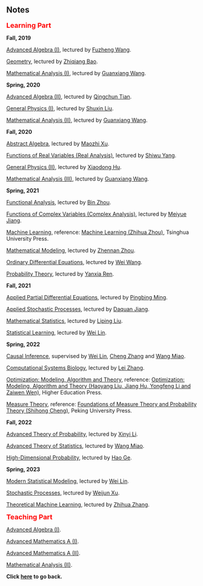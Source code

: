 ## Notes

**<font color=red size=4>Learning Part</font>**

**Fall, 2019**

[Advanced Algebra (I)](https://wqgcx.github.io/courses/algebra1.pdf), lectured by [Fuzheng Wang](https://www.math.pku.edu.cn/jsdw/js_20180628175159671361/w_20180628175159671361/69968.htm).

[Geometry](https://wqgcx.github.io/courses/geometry.pdf), lectured by [Zhiqiang Bao](https://www.math.pku.edu.cn/jsdw/js_20180628175159671361/b_20180628175159671361/69877.htm).

[Mathematical Analysis (I)](https://wqgcx.github.io/courses/analysis1.pdf), lectured by [Guanxiang Wang](https://www.math.pku.edu.cn/jsdw/js_20180628175159671361/w_20180628175159671361/69969.htm).

**Spring, 2020**

[Advanced Algebra (II)](https://wqgcx.github.io/courses/algebra2.pdf), lectured by [Qingchun Tian](https://www.math.pku.edu.cn/jsdw/js_20180628175159671361/t_20180628175159671361/69962.htm).

[General Physics (I)](https://wqgcx.github.io/courses/General_Physics_1.pdf), lectured by [Shuxin Liu](https://faculty.pku.edu.cn/liushuxin/zh_CN/index.htm).

[Mathematical Analysis (II)](https://wqgcx.github.io/courses/analysis2.pdf), lectured by [Guanxiang Wang](https://www.math.pku.edu.cn/jsdw/js_20180628175159671361/w_20180628175159671361/69969.htm).

**Fall, 2020**

[Abstract Algebra](https://wqgcx.github.io/courses/Abstract_Algebra.pdf), lectured by [Maozhi Xu](https://www.math.pku.edu.cn/jsdw/js_20180628175159671361/x_20180628175159671361/69981.htm).

[Functions of Real Variables (Real Analysis)](https://wqgcx.github.io/courses/Functions_of_Real_Variables.pdf), lectured by [Shiwu Yang](https://bicmr.pku.edu.cn/~shiwuyang/).

[General Physics (II)](https://wqgcx.github.io/courses/General_Physics_2.pdf), lectured by [Xiaodong Hu](http://faculty.pku.edu.cn/~raquma/zh_CN/index.htm).

[Mathematical Analysis (III)](https://wqgcx.github.io/courses/analysis3.pdf), lectured by [Guanxiang Wang](https://www.math.pku.edu.cn/jsdw/js_20180628175159671361/w_20180628175159671361/69969.htm).

**Spring, 2021**

[Functional Analysis](https://wqgcx.github.io/courses/Functional_Analysis.pdf), lectured by [Bin Zhou](https://www.math.pku.edu.cn/teachers/bzhou/index.htm).

[Functions of Complex Variables (Complex Analysis)](https://wqgcx.github.io/courses/complex_analysis.pdf), lectured by [Meiyue Jiang](https://www.math.pku.edu.cn/jsdw/js_20180628175159671361/j_20180628175159671361/69929.htm).

[Machine Learning](https://wqgcx.github.io/courses/ml.pdf), reference: [Machine Learning (Zhihua Zhou)](https://baike.baidu.com/item/%E6%9C%BA%E5%99%A8%E5%AD%A6%E4%B9%A0/23613024?fr=aladdin), Tsinghua University Press.

[Mathematical Modeling](https://wqgcx.github.io/courses/mathematical_modelling.pdf), lectured by [Zhennan Zhou](https://bicmr.pku.edu.cn/~zhennan/).

[Ordinary Differential Equations](https://wqgcx.github.io/courses/ode.pdf), lectured by [Wei Wang](https://www.math.pku.edu.cn/jsdw/js_20180628175159671361/w_20180628175159671361/69973.htm).

[Probability Theory](https://wqgcx.github.io/courses/probability_theory.pdf), lectured by [Yanxia Ren](https://www.math.pku.edu.cn/teachers/renyx/index.htm).

**Fall, 2021**

[Applied Partial Differential Equations](https://wqgcx.github.io/courses/apde.pdf), lectured by [Pingbing Ming](http://sourcedb.amss.cas.cn/zw/zjrck/jcqn/201511/t20151110_4456639.html).

[Applied Stochastic Processes](https://wqgcx.github.io/courses/Applied_Stochastic_Processes.pdf), lectured by [Daquan Jiang](https://www.math.pku.edu.cn/jsdw/js_20180628175159671361/j_20180628175159671361/69928.htm).

[Mathematical Statistics](https://wqgcx.github.io/courses/mathematical_statistics.pdf), lectured by [Liping Liu](https://www.math.pku.edu.cn/jsdw/js_20180628175159671361/l_20180628175159671361/69938.htm).

[Statistical Learning](https://wqgcx.github.io/courses/statistical_learning.pdf), lectured by [Wei Lin](https://www.math.pku.edu.cn/teachers/linw/).

**Spring, 2022**

[Causal Inference](https://wqgcx.github.io/courses/causal_inference.pdf), supervised by [Wei Lin](https://www.math.pku.edu.cn/teachers/linw/), [Cheng Zhang](https://zcrabbit.github.io/) and [Wang Miao](https://www.math.pku.edu.cn/teachers/mwfy/).

[Computational Systems Biology](https://wqgcx.github.io/courses/CSB.pdf), lectured by [Lei Zhang](https://bicmr.pku.edu.cn/~zhanglei/).

[Optimization: Modeling, Algorithm and Theory](https://wqgcx.github.io/courses/optimization.pdf), reference: [Optimization: Modeling, Algorithm and Theory (Haoyang Liu, Jiang Hu, Yongfeng Li and Zaiwen Wen)](https://bicmr.pku.edu.cn/~wenzw/optbook/opt1.pdf), Higher Education Press.

[Measure Theory](https://wqgcx.github.io/courses/measure_theory.pdf), reference: [Foundations of Measure Theory and Probability Theory (Shihong Cheng)](https://baike.baidu.com/item/%E6%B5%8B%E5%BA%A6%E8%AE%BA%E4%B8%8E%E6%A6%82%E7%8E%87%E8%AE%BA%E5%9F%BA%E7%A1%80/3785139?fr=aladdin), Peking University Press.

**Fall, 2022**

[Advanced Theory of Probability](https://wqgcx.github.io/courses/advprob.pdf), lectured by [Xinyi Li](https://bicmr.pku.edu.cn/~xinyili/).

[Advanced Theory of Statistics](https://wqgcx.github.io/courses/advstats.pdf), lectured by [Wang Miao](https://www.math.pku.edu.cn/teachers/mwfy/).

[High-Dimensional Probability](https://wqgcx.github.io/courses/hdp.pdf), lectured by [Hao Ge](http://faculty.bicmr.pku.edu.cn/~gehao/).

**Spring, 2023**

[Modern Statistical Modeling](https://wqgcx.github.io/courses/MSM.pdf), lectured by [Wei Lin](https://www.math.pku.edu.cn/teachers/linw/).

[Stochastic Processes](https://wqgcx.github.io/courses/Stochastic_Processes.pdf), lectured by [Weijun Xu](https://bicmr.pku.edu.cn/cn/content/lists/11_catid74_zmx.html).

[Theoretical Machine Learning](https://wqgcx.github.io/courses/TML.pdf), lectured by [Zhihua Zhang](https://www.math.pku.edu.cn/teachers/zhzhang/).

**<font color=red size=4>Teaching Part</font>**

[Advanced Algebra (I)](https://wqgcx.github.io/courses/advalgebra1.pdf).

[Advanced Mathematics A (I)](https://wqgcx.github.io/courses/advmathA1.pdf).

[Advanced Mathematics A (II)](https://wqgcx.github.io/courses/advmathA2.pdf).

[Mathematical Analysis (II)](https://wqgcx.github.io/courses/calculus2.pdf).

**Click [here](https://wqgcx.github.io/) to go back.**
